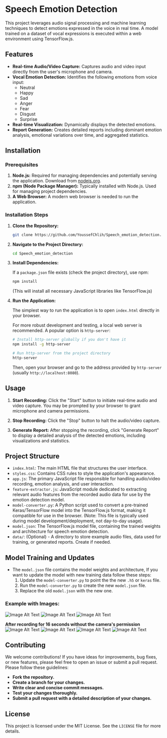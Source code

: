 # Speech Emotion Detection

This project leverages audio signal processing and machine learning techniques to detect emotions expressed in the voice in real time. A model trained on a dataset of vocal expressions is executed within a web environment using TensorFlow.js.

## Features

-   **Real-time Audio/Video Capture:** Captures audio and video input directly from the user's microphone and camera.
-   **Vocal Emotion Detection:** Identifies the following emotions from voice input:
    -   Neutral
    -   Happy
    -   Sad
    -   Anger
    -   Fear
    -   Disgust
    -   Surprise
-   **Real-time Visualization:** Dynamically displays the detected emotions.
-   **Report Generation:** Creates detailed reports including dominant emotion analysis, emotional variations over time, and aggregated statistics.

## Installation

### Prerequisites

1.  **Node.js:** Required for managing dependencies and potentially serving the application.  Download from [nodejs.org](https://nodejs.org/).
2.  **npm (Node Package Manager):**  Typically installed with Node.js. Used for managing project dependencies.
3.  **A Web Browser:**  A modern web browser is needed to run the application.

### Installation Steps

1.  **Clone the Repository:**
    ```bash
    git clone https://github.com/YoussefChlih/Speech_emotion_detection.git
    ```

2.  **Navigate to the Project Directory:**
    ```bash
    cd Speech_emotion_detection
    ```

3.  **Install Dependencies:**

    If a `package.json` file exists (check the project directory), use npm:

    ```bash
    npm install
    ```

    (This will install all necessary JavaScript libraries like TensorFlow.js)

4.  **Run the Application:**

    The simplest way to run the application is to open `index.html` directly in your browser.

    For more robust development and testing, a local web server is recommended.  A popular option is `http-server`:

    ```bash
    # Install http-server globally if you don't have it
    npm install -g http-server

    # Run http-server from the project directory
    http-server
    ```

    Then, open your browser and go to the address provided by `http-server` (usually `http://localhost:8080`).

## Usage

1.  **Start Recording:** Click the "Start" button to initiate real-time audio and video capture.  You may be prompted by your browser to grant microphone and camera permissions.

2.  **Stop Recording:** Click the "Stop" button to halt the audio/video capture.

3.  **Generate Report:**  After stopping the recording, click "Generate Report" to display a detailed analysis of the detected emotions, including visualizations and statistics.

## Project Structure

*   `index.html`: The main HTML file that structures the user interface.
*   `styles.css`:  Contains CSS rules to style the application's appearance.
*   `app.js`:  The primary JavaScript file responsible for handling audio/video recording, emotion analysis, and user interaction.
*   `feature-extractor.js`:  JavaScript module dedicated to extracting relevant audio features from the recorded audio data for use by the emotion detection model.
*   `model-converter.py`: A Python script used to convert a pre-trained Keras/TensorFlow model into the TensorFlow.js format, making it compatible for use in the browser.  (Note: This file is typically used during model development/deployment, not day-to-day usage).
*   `model.json`:  The TensorFlow.js model file, containing the trained weights and architecture for speech emotion detection.
*   `data/`: (Optional) - A directory to store example audio files, data used for training, or generated reports. Create if needed.
## Model Training and Updates
*   The `model.json` file contains the model weights and architecture, If you want to update the model with new training data follow these steps:
    1. Update the `model-converter.py` to point the the new `.h5` or `keras` file.
    2. Run the `model-converter.py` to create the new `model.json` file.
    3. Replace the old `model.json` with the new one.
### Example with Images:
![Image Alt Text](images/Screen1.png)
![Image Alt Text](images/Screen2.png)
![Image Alt Text](images/Screen3.png)

**After recording for 16 seconds without the camera's permission**
![Image Alt Text](images/Screen4.png)
![Image Alt Text](images/Screen5.png)
![Image Alt Text](images/Screen6.png)
![Image Alt Text](images/Screen7.png)

## Contributing

We welcome contributions! If you have ideas for improvements, bug fixes, or new features, please feel free to open an issue or submit a pull request.  Please follow these guidelines:

*   **Fork the repository.**
*   **Create a branch for your changes.**
*   **Write clear and concise commit messages.**
*   **Test your changes thoroughly.**
*   **Submit a pull request with a detailed description of your changes.**

## License

This project is licensed under the MIT License. See the `LICENSE` file for more details.
